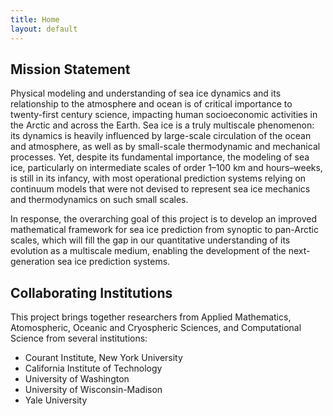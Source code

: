 ```yaml
---
title: Home
layout: default
---
```

## Mission Statement

Physical modeling and understanding of sea ice dynamics and its relationship to the atmosphere and ocean is of critical importance to twenty-first century science, impacting human socioeconomic activities in the Arctic and across the Earth. 
Sea ice is a truly multiscale phenomenon: its dynamics is heavily influenced by large-scale circulation of the ocean and atmosphere, as well as by small-scale thermodynamic and mechanical processes. Yet, despite its fundamental importance, the modeling of sea ice, particularly on intermediate scales of order 1–100 km and hours–weeks, is still in its infancy, with most operational prediction systems relying on continuum models that were not devised to represent sea ice mechanics and thermodynamics on such small scales.

In response, the overarching goal of this project is to develop an improved mathematical framework for sea ice prediction from synoptic to pan-Arctic scales, which will fill the gap in our quantitative understanding of its evolution as a multiscale medium, enabling the development of the next-generation sea ice prediction systems.

## Collaborating Institutions

This project brings together researchers from Applied Mathematics,
Atomospheric, Oceanic and Cryospheric Sciences, and Computational
Science from several institutions:

- Courant Institute, New York University
- California Institute of Technology
- University of Washington
- University of Wisconsin-Madison
- Yale University
